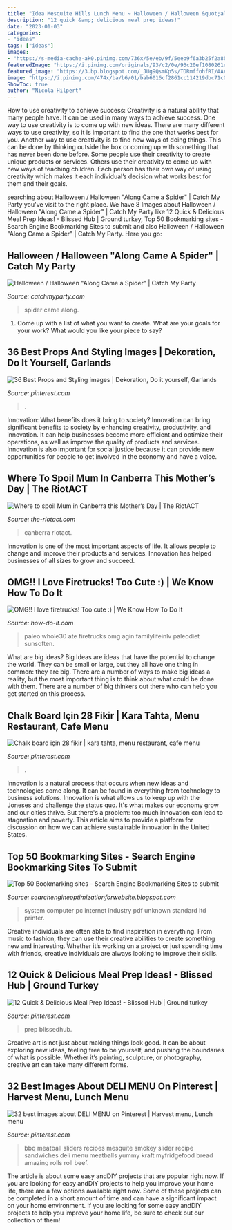 ```yaml
---
title: "Idea Mesquite Hills Lunch Menu ~ Halloween / Halloween &quot;along Came A Spider&quot;"
description: "12 quick &amp; delicious meal prep ideas!"
date: "2023-01-03"
categories:
- "ideas"
tags: ["ideas"]
images:
- "https://s-media-cache-ak0.pinimg.com/736x/5e/eb/9f/5eeb9f6a3b25f2a8b5020aa7368bbd2c--meatball-sliders-meatball-sandwiches.jpg"
featuredImage: "https://i.pinimg.com/originals/93/c2/0e/93c20ef1080261ee670cec586928d7aa.jpg"
featured_image: "https://3.bp.blogspot.com/_JUg9QsmKp5s/TORmffohfRI/AAAAAAAACCM/gdTwfHw5WLY/s000/ico_twitter.png"
image: "https://i.pinimg.com/474x/ba/b6/01/bab6016cf2861cc114219dbc71c04d29--chalkboard-cake-chalkboard-signs.jpg"
ShowToc: true
author: "Nicola Hilpert"
---
```



How to use creativity to achieve success:
Creativity is a natural ability that many people have. It can be used in many ways to achieve success. One way to use creativity is to come up with new ideas. There are many different ways to use creativity, so it is important to find the one that works best for you. Another way to use creativity is to find new ways of doing things. This can be done by thinking outside the box or coming up with something that has never been done before. Some people use their creativity to create unique products or services. Others use their creativity to come up with new ways of teaching children. Each person has their own way of using creativity which makes it each individual’s decision what works best for them and their goals.

	

		
searching about Halloween / Halloween &quot;Along Came a Spider&quot; | Catch My Party you've visit to the right place. We have 8 Images about Halloween / Halloween &quot;Along Came a Spider&quot; | Catch My Party like 12 Quick &amp; Delicious Meal Prep Ideas! - Blissed Hub | Ground turkey, Top 50 Bookmarking sites - Search Engine Bookmarking Sites to submit and also Halloween / Halloween &quot;Along Came a Spider&quot; | Catch My Party. Here you go:
		
    
## Halloween / Halloween &quot;Along Came A Spider&quot; | Catch My Party

<img loading=lazy src="https://photos-cdn.catchmyparty.com/PS/photos/0239/5908/dsc_0966__2_.jpg" onerror="this.onerror=null;this.src='https://tse1.mm.bing.net/th?id=OIP.cifZ8HxvXH-o5M1tWYsbowAAAA&amp;pid=15.1';" alt="Halloween / Halloween &quot;Along Came a Spider&quot; | Catch My Party">

_Source: catchmyparty.com_

>spider came along. 

	

1. Come up with a list of what you want to create. What are your goals for your work? What would you like your piece to say? 

    
## 36 Best Props And Styling Images | Dekoration, Do It Yourself, Garlands

<img loading=lazy src="https://i.pinimg.com/474x/9b/ac/ec/9bacec4e2e5d953d9831fdd0ba37ef0c.jpg" onerror="this.onerror=null;this.src='https://tse2.mm.bing.net/th?id=OIP.FV5Y4bCqKWCfAP5m20rXUQAAAA&amp;pid=15.1';" alt="36 Best Props and Styling images | Dekoration, Do it yourself, Garlands">

_Source: pinterest.com_

>. 

	

Innovation: What benefits does it bring to society?
Innovation can bring significant benefits to society by enhancing creativity, productivity, and innovation. It can help businesses become more efficient and optimize their operations, as well as improve the quality of products and services. Innovation is also important for social justice because it can provide new opportunities for people to get involved in the economy and have a voice.

    
## Where To Spoil Mum In Canberra This Mother’s Day | The RiotACT

<img loading=lazy src="https://the-riotact.com/wp-content/uploads/2018/05/champagne-for2-768x1024.jpg" onerror="this.onerror=null;this.src='https://tse3.mm.bing.net/th?id=OIP.J9xBN-A5PDs4d7j4K8mtMAHaJ4&amp;pid=15.1';" alt="Where to spoil Mum in Canberra this Mother’s Day | The RiotACT">

_Source: the-riotact.com_

>canberra riotact. 

	

Innovation is one of the most important aspects of life. It allows people to change and improve their products and services. Innovation has helped businesses of all sizes to grow and succeed.

    
## OMG!! I Love Firetrucks! Too Cute :) | We Know How To Do It

<img loading=lazy src="https://s-media-cache-ak0.pinimg.com/736x/c2/2a/ed/c22aed4ebafd0a2873c71b8f4163957d.jpg" onerror="this.onerror=null;this.src='https://tse4.mm.bing.net/th?id=OIP.XMfKEcUx_33KvScpas3o-QHaKl&amp;pid=15.1';" alt="OMG!! I love firetrucks! Too cute :) | We Know How To Do It">

_Source: how-do-it.com_

>paleo whole30 ate firetrucks omg agin familylifeinlv paleodiet sunsoften. 

	

What are big ideas?
Big Ideas are ideas that have the potential to change the world. They can be small or large, but they all have one thing in common: they are big. There are a number of ways to make big ideas a reality, but the most important thing is to think about what could be done with them. There are a number of big thinkers out there who can help you get started on this process.

    
## Chalk Board Için 28 Fikir | Kara Tahta, Menu Restaurant, Cafe Menu

<img loading=lazy src="https://i.pinimg.com/474x/ba/b6/01/bab6016cf2861cc114219dbc71c04d29--chalkboard-cake-chalkboard-signs.jpg" onerror="this.onerror=null;this.src='https://tse4.mm.bing.net/th?id=OIP.siofibIvSsg05NqlrsIj_QHaHO&amp;pid=15.1';" alt="Chalk board için 28 fikir | kara tahta, menu restaurant, cafe menu">

_Source: pinterest.com_

>. 

	

Innovation is a natural process that occurs when new ideas and technologies come along. It can be found in everything from technology to business solutions. Innovation is what allows us to keep up with the Joneses and challenge the status quo. It's what makes our economy grow and our cities thrive. But there's a problem: too much innovation can lead to stagnation and poverty. This article aims to provide a platform for discussion on how we can achieve sustainable innovation in the United States.

    
## Top 50 Bookmarking Sites - Search Engine Bookmarking Sites To Submit

<img loading=lazy src="https://3.bp.blogspot.com/_JUg9QsmKp5s/TORmffohfRI/AAAAAAAACCM/gdTwfHw5WLY/s000/ico_twitter.png" onerror="this.onerror=null;this.src='https://tse3.mm.bing.net/th?id=OIP.p3Av-pZNXaXBjGnpsj7-RgAAAA&amp;pid=15.1';" alt="Top 50 Bookmarking sites - Search Engine Bookmarking Sites to submit">

_Source: searchengineoptimizationforwebsite.blogspot.com_

>system computer pc internet industry pdf unknown standard ltd printer. 

	

Creative individuals are often able to find inspiration in everything. From music to fashion, they can use their creative abilities to create something new and interesting. Whether it’s working on a project or just spending time with friends, creative individuals are always looking to improve their skills.

    
## 12 Quick &amp; Delicious Meal Prep Ideas! - Blissed Hub | Ground Turkey

<img loading=lazy src="https://i.pinimg.com/originals/93/c2/0e/93c20ef1080261ee670cec586928d7aa.jpg" onerror="this.onerror=null;this.src='https://tse3.mm.bing.net/th?id=OIP.qbvOetwe1UWPTRUeBar2TQAAAA&amp;pid=15.1';" alt="12 Quick &amp; Delicious Meal Prep Ideas! - Blissed Hub | Ground turkey">

_Source: pinterest.com_

>prep blissedhub. 

	

Creative art is not just about making things look good. It can be about exploring new ideas, feeling free to be yourself, and pushing the boundaries of what is possible. Whether it’s painting, sculpture, or photography, creative art can take many different forms.

    
## 32 Best Images About DELI MENU On Pinterest | Harvest Menu, Lunch Menu

<img loading=lazy src="https://s-media-cache-ak0.pinimg.com/736x/5e/eb/9f/5eeb9f6a3b25f2a8b5020aa7368bbd2c--meatball-sliders-meatball-sandwiches.jpg" onerror="this.onerror=null;this.src='https://tse4.mm.bing.net/th?id=OIP.RtwDNVBWGmaz5Zc19NoZWgHaE2&amp;pid=15.1';" alt="32 best images about DELI MENU on Pinterest | Harvest menu, Lunch menu">

_Source: pinterest.com_

>bbq meatball sliders recipes mesquite smokey slider recipe sandwiches deli menu meatballs yummy kraft myfridgefood bread amazing rolls roll beef. 

	

The article is about some easy andDIY projects that are popular right now.
If you are looking for easy andDIY projects to help you improve your home life, there are a few options available right now. Some of these projects can be completed in a short amount of time and can have a significant impact on your home environment. If you are looking for some easy andDIY projects to help you improve your home life, be sure to check out our collection of them!

